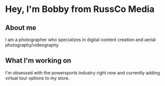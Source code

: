 
<html>
    <h1>
        Hey, I'm Bobby from RussCo Media
    </h1>
    <body>
        <h2>About me</h2>
        <p>
            I am a photographer who specializes in digital 
            content creation and aerial photography/videography
        </p>
        <h2>What I'm working on</h2>
        <p>
            I'm obsessed with the powersports industry right now 
            and currently adding virtual tour options to my store.
        </p>
    </body>
</html>
<!--
**RussCoMedia/RussCoMedia** is a ✨ _special_ ✨ repository because its `README.md` (this file) appears on your GitHub profile.

Here are some ideas to get you started:

- 🔭 I’m currently working on ...
- 🌱 I’m currently learning ...
- 👯 I’m looking to collaborate on ...
- 🤔 I’m looking for help with ...
- 💬 Ask me about ...
- 📫 How to reach me: ...
- 😄 Pronouns: ...
- ⚡ Fun fact: ...
-->
